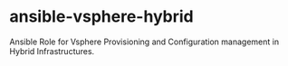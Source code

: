 # ansible-vsphere-hybrid
Ansible Role for Vsphere Provisioning and Configuration management in Hybrid Infrastructures.
